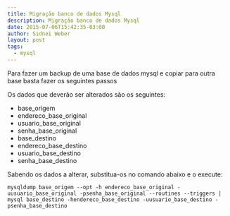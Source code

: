 ```yaml
---
title: Migração banco de dados Mysql
description: Migração banco de dados Mysql
date: 2015-07-06T15:42:35-03:00
author: Sidnei Weber
layout: post
tags:
  - mysql
---
```

Para fazer um backup de uma base de dados mysql e copiar para outra base basta fazer os seguintes passos

Os dados que deverão ser alterados são os seguintes:

  * base_origem
  * endereco\_base\_original
  * usuario\_base\_original
  * senha\_base\_original
  * base_destino
  * endereco\_base\_destino
  * usuario\_base\_destino
  * senha\_base\_destino

Sabendo os dados a alterar, substitua-os no comando abaixo e o execute:

```shell
mysqldump base_origem --opt -h endereco_base_original -uusuario_base_original -psenha_base_original --routines --triggers | mysql base_destino -hendereco_base_destino -uusuario_base_destino -psenha_base_destino
```